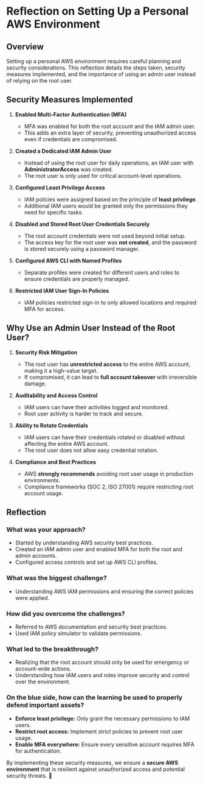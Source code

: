 # Reflection on Setting Up a Personal AWS Environment

## Overview

Setting up a personal AWS environment requires careful planning and security considerations. This reflection details the steps taken, security measures implemented, and the importance of using an admin user instead of relying on the root user.

## Security Measures Implemented

1. **Enabled Multi-Factor Authentication (MFA)**

   - MFA was enabled for both the root account and the IAM admin user.
   - This adds an extra layer of security, preventing unauthorized access even if credentials are compromised.

2. **Created a Dedicated IAM Admin User**

   - Instead of using the root user for daily operations, an IAM user with **AdministratorAccess** was created.
   - The root user is only used for critical account-level operations.

3. **Configured Least Privilege Access**

   - IAM policies were assigned based on the principle of **least privilege**.
   - Additional IAM users would be granted only the permissions they need for specific tasks.

4. **Disabled and Stored Root User Credentials Securely**

   - The root account credentials were not used beyond initial setup.
   - The access key for the root user was **not created**, and the password is stored securely using a password manager.

5. **Configured AWS CLI with Named Profiles**

   - Separate profiles were created for different users and roles to ensure credentials are properly managed.

6. **Restricted IAM User Sign-In Policies**
   - IAM policies restricted sign-in to only allowed locations and required MFA for access.

## Why Use an Admin User Instead of the Root User?

1. **Security Risk Mitigation**

   - The root user has **unrestricted access** to the entire AWS account, making it a high-value target.
   - If compromised, it can lead to **full account takeover** with irreversible damage.

2. **Auditability and Access Control**

   - IAM users can have their activities logged and monitored.
   - Root user activity is harder to track and secure.

3. **Ability to Rotate Credentials**

   - IAM users can have their credentials rotated or disabled without affecting the entire AWS account.
   - The root user does not allow easy credential rotation.

4. **Compliance and Best Practices**
   - AWS **strongly recommends** avoiding root user usage in production environments.
   - Compliance frameworks (SOC 2, ISO 27001) require restricting root account usage.

## Reflection

### **What was your approach?**

- Started by understanding AWS security best practices.
- Created an IAM admin user and enabled MFA for both the root and admin accounts.
- Configured access controls and set up AWS CLI profiles.

### **What was the biggest challenge?**

- Understanding AWS IAM permissions and ensuring the correct policies were applied.

### **How did you overcome the challenges?**

- Referred to AWS documentation and security best practices.
- Used IAM policy simulator to validate permissions.

### **What led to the breakthrough?**

- Realizing that the root account should only be used for emergency or account-wide actions.
- Understanding how IAM users and roles improve security and control over the environment.

### **On the blue side, how can the learning be used to properly defend important assets?**

- **Enforce least privilege:** Only grant the necessary permissions to IAM users.
- **Restrict root access:** Implement strict policies to prevent root user usage.
- **Enable MFA everywhere:** Ensure every sensitive account requires MFA for authentication.

By implementing these security measures, we ensure a **secure AWS environment** that is resilient against unauthorized access and potential security threats. 🚀
